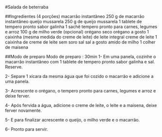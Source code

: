 #Salada de beterraba

##Ingredientes (4 porções)
macarrão instantâneo
250 g de macarrão instantâneo
queijo mussarela
250 g de queijo mussarela
1 tablete de tempero pronto sabor galinha
1 sachê tempero pronto para carnes, legumes e arroz
100 g de milho verde (opcional)
orégano seco
orégano a gosto
1 caixinha (mesma medida do creme de leite) de leite integral
creme de leite
1 caixinha de creme de leite sem soro
sal
sal a gosto
amido de milho
1 colher de maisena

##Modo de preparo
Modo de preparo : 30min
1- Em uma panela, cozinhe o macarrão instantâneo com 1 tablete de tempero pronto sabor galinha e sal. Reserve.


2- Separe 1 xícara da mesma água que foi cozido o macarrão e adicione a uma panela.

3- Acrescente o orégano, o tempero pronto para carnes, legumes e arroz e deixe ferver.

4- Após fervida a água, adicione o creme de leite, o leite e a maisena, deixe ferver novamente.

5- E para finalizar acrescente o queijo, o milho verde e o macarrão.

6- Pronto para servir.